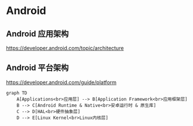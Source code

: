 # Android

## Android 应用架构

https://developer.android.com/topic/architecture

## Android 平台架构

https://developer.android.com/guide/platform

```mermaid
graph TD
    A[Applications<br>应用层] --> B[Application Framework<br>应用框架层]
    B --> C[Android Runtime & Native<br>安卓运行时 & 原生库]
    C --> D[HAL<br>硬件抽象层]
    D --> E[Linux Kernel<br>Linux内核层]
``` 
